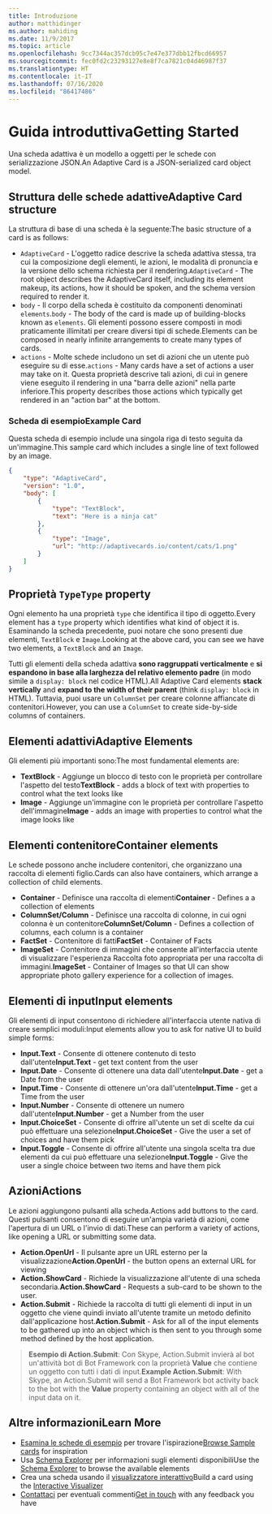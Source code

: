 ```yaml
---
title: Introduzione
author: matthidinger
ms.author: mahiding
ms.date: 11/9/2017
ms.topic: article
ms.openlocfilehash: 9cc7344ac357dcb95c7e47e377dbb12fbcd66957
ms.sourcegitcommit: fec0fd2c23293127e8e8f7ca7821c04d46987f37
ms.translationtype: HT
ms.contentlocale: it-IT
ms.lasthandoff: 07/16/2020
ms.locfileid: "86417486"
---
```

# <a name="getting-started"></a><span data-ttu-id="cc2f3-102">Guida introduttiva</span><span class="sxs-lookup"><span data-stu-id="cc2f3-102">Getting Started</span></span> 

<span data-ttu-id="cc2f3-103">Una scheda adattiva è un modello a oggetti per le schede con serializzazione JSON.</span><span class="sxs-lookup"><span data-stu-id="cc2f3-103">An Adaptive Card is a JSON-serialized card object model.</span></span>

## <a name="adaptive-card-structure"></a><span data-ttu-id="cc2f3-104">Struttura delle schede adattive</span><span class="sxs-lookup"><span data-stu-id="cc2f3-104">Adaptive Card structure</span></span>

<span data-ttu-id="cc2f3-105">La struttura di base di una scheda è la seguente:</span><span class="sxs-lookup"><span data-stu-id="cc2f3-105">The basic structure of a card is as follows:</span></span>

* <span data-ttu-id="cc2f3-106">`AdaptiveCard` - L'oggetto radice descrive la scheda adattiva stessa, tra cui la composizione degli elementi, le azioni, le modalità di pronuncia e la versione dello schema richiesta per il rendering.</span><span class="sxs-lookup"><span data-stu-id="cc2f3-106">`AdaptiveCard` - The root object describes the AdaptiveCard itself, including its element makeup, its actions, how it should be spoken, and the schema version required to render it.</span></span>
* <span data-ttu-id="cc2f3-107">`body` - Il corpo della scheda è costituito da componenti denominati `elements`.</span><span class="sxs-lookup"><span data-stu-id="cc2f3-107">`body` - The body of the card is made up of building-blocks known as `elements`.</span></span> <span data-ttu-id="cc2f3-108">Gli elementi possono essere composti in modi praticamente illimitati per creare diversi tipi di schede.</span><span class="sxs-lookup"><span data-stu-id="cc2f3-108">Elements can be composed in nearly infinite arrangements to create many types of cards.</span></span> 
* <span data-ttu-id="cc2f3-109">`actions` - Molte schede includono un set di azioni che un utente può eseguire su di esse.</span><span class="sxs-lookup"><span data-stu-id="cc2f3-109">`actions` - Many cards have a set of actions a user may take on it.</span></span> <span data-ttu-id="cc2f3-110">Questa proprietà descrive tali azioni, di cui in genere viene eseguito il rendering in una "barra delle azioni" nella parte inferiore.</span><span class="sxs-lookup"><span data-stu-id="cc2f3-110">This property describes those actions which typically get rendered in an "action bar" at the bottom.</span></span>

### <a name="example-card"></a><span data-ttu-id="cc2f3-111">Scheda di esempio</span><span class="sxs-lookup"><span data-stu-id="cc2f3-111">Example Card</span></span>

<span data-ttu-id="cc2f3-112">Questa scheda di esempio include una singola riga di testo seguita da un'immagine.</span><span class="sxs-lookup"><span data-stu-id="cc2f3-112">This sample card which includes a single line of text followed by an image.</span></span>

```json
{
    "type": "AdaptiveCard",
    "version": "1.0",
    "body": [
        {
            "type": "TextBlock",
            "text": "Here is a ninja cat"
        },
        {
            "type": "Image",
            "url": "http://adaptivecards.io/content/cats/1.png"
        }
    ]
}
```

## <a name="type-property"></a><span data-ttu-id="cc2f3-113">Proprietà `Type`</span><span class="sxs-lookup"><span data-stu-id="cc2f3-113">`Type` property</span></span>

<span data-ttu-id="cc2f3-114">Ogni elemento ha una proprietà `type` che identifica il tipo di oggetto.</span><span class="sxs-lookup"><span data-stu-id="cc2f3-114">Every element has a `type` property which identifies what kind of object it is.</span></span> <span data-ttu-id="cc2f3-115">Esaminando la scheda precedente, puoi notare che sono presenti due elementi, `TextBlock` e `Image`.</span><span class="sxs-lookup"><span data-stu-id="cc2f3-115">Looking at the above card, you can see we have two elements, a `TextBlock` and an `Image`.</span></span>

<span data-ttu-id="cc2f3-116">Tutti gli elementi della scheda adattiva **sono raggruppati verticalmente** e **si espandono in base alla larghezza del relativo elemento padre** (in modo simile a `display: block` nel codice HTML).</span><span class="sxs-lookup"><span data-stu-id="cc2f3-116">All Adaptive Card elements **stack vertically** and **expand to the width of their parent** (think `display: block` in HTML).</span></span> <span data-ttu-id="cc2f3-117">Tuttavia, puoi usare un `ColumnSet` per creare colonne affiancate di contenitori.</span><span class="sxs-lookup"><span data-stu-id="cc2f3-117">However, you can use a `ColumnSet` to create side-by-side columns of containers.</span></span>

## <a name="adaptive-elements"></a><span data-ttu-id="cc2f3-118">Elementi adattivi</span><span class="sxs-lookup"><span data-stu-id="cc2f3-118">Adaptive Elements</span></span>

<span data-ttu-id="cc2f3-119">Gli elementi più importanti sono:</span><span class="sxs-lookup"><span data-stu-id="cc2f3-119">The most fundamental elements are:</span></span>

* <span data-ttu-id="cc2f3-120">**TextBlock** - Aggiunge un blocco di testo con le proprietà per controllare l'aspetto del testo</span><span class="sxs-lookup"><span data-stu-id="cc2f3-120">**TextBlock** - adds a block of text with properties to control what the text looks like</span></span>
* <span data-ttu-id="cc2f3-121">**Image** - Aggiunge un'immagine con le proprietà per controllare l'aspetto dell'immagine</span><span class="sxs-lookup"><span data-stu-id="cc2f3-121">**Image** - adds an image with properties to control what the image looks like</span></span>

## <a name="container-elements"></a><span data-ttu-id="cc2f3-122">Elementi contenitore</span><span class="sxs-lookup"><span data-stu-id="cc2f3-122">Container elements</span></span>

<span data-ttu-id="cc2f3-123">Le schede possono anche includere contenitori, che organizzano una raccolta di elementi figlio.</span><span class="sxs-lookup"><span data-stu-id="cc2f3-123">Cards can also have containers, which arrange a collection of child elements.</span></span>

* <span data-ttu-id="cc2f3-124">**Container** - Definisce una raccolta di elementi</span><span class="sxs-lookup"><span data-stu-id="cc2f3-124">**Container** - Defines a a collection of elements</span></span>
* <span data-ttu-id="cc2f3-125">**ColumnSet/Column** - Definisce una raccolta di colonne, in cui ogni colonna è un contenitore</span><span class="sxs-lookup"><span data-stu-id="cc2f3-125">**ColumnSet/Column** - Defines a collection of columns, each column is a container</span></span>
* <span data-ttu-id="cc2f3-126">**FactSet** - Contenitore di fatti</span><span class="sxs-lookup"><span data-stu-id="cc2f3-126">**FactSet** - Container of Facts</span></span>
* <span data-ttu-id="cc2f3-127">**ImageSet** - Contenitore di immagini che consente all'interfaccia utente di visualizzare l'esperienza Raccolta foto appropriata per una raccolta di immagini.</span><span class="sxs-lookup"><span data-stu-id="cc2f3-127">**ImageSet** - Container of Images so that UI can show appropriate photo gallery experience for a collection of images.</span></span>

## <a name="input-elements"></a><span data-ttu-id="cc2f3-128">Elementi di input</span><span class="sxs-lookup"><span data-stu-id="cc2f3-128">Input elements</span></span>

<span data-ttu-id="cc2f3-129">Gli elementi di input consentono di richiedere all'interfaccia utente nativa di creare semplici moduli:</span><span class="sxs-lookup"><span data-stu-id="cc2f3-129">Input elements allow you to ask for native UI to build simple forms:</span></span>

* <span data-ttu-id="cc2f3-130">**Input.Text** - Consente di ottenere contenuto di testo dall'utente</span><span class="sxs-lookup"><span data-stu-id="cc2f3-130">**Input.Text** - get text content from the user</span></span>
* <span data-ttu-id="cc2f3-131">**Input.Date** - Consente di ottenere una data dall'utente</span><span class="sxs-lookup"><span data-stu-id="cc2f3-131">**Input.Date** - get a Date from the user</span></span>
* <span data-ttu-id="cc2f3-132">**Input.Time** - Consente di ottenere un'ora dall'utente</span><span class="sxs-lookup"><span data-stu-id="cc2f3-132">**Input.Time** - get a Time from the user</span></span>
* <span data-ttu-id="cc2f3-133">**Input.Number** - Consente di ottenere un numero dall'utente</span><span class="sxs-lookup"><span data-stu-id="cc2f3-133">**Input.Number** - get a Number from the user</span></span>
* <span data-ttu-id="cc2f3-134">**Input.ChoiceSet** - Consente di offrire all'utente un set di scelte da cui può effettuare una selezione</span><span class="sxs-lookup"><span data-stu-id="cc2f3-134">**Input.ChoiceSet** - Give the user a set of choices and have them pick</span></span>
* <span data-ttu-id="cc2f3-135">**Input.Toggle** - Consente di offrire all'utente una singola scelta tra due elementi da cui può effettuare una selezione</span><span class="sxs-lookup"><span data-stu-id="cc2f3-135">**Input.Toggle** - Give the user a single choice between two items and have them pick</span></span>

## <a name="actions"></a><span data-ttu-id="cc2f3-136">Azioni</span><span class="sxs-lookup"><span data-stu-id="cc2f3-136">Actions</span></span>

<span data-ttu-id="cc2f3-137">Le azioni aggiungono pulsanti alla scheda.</span><span class="sxs-lookup"><span data-stu-id="cc2f3-137">Actions add buttons to the card.</span></span> <span data-ttu-id="cc2f3-138">Questi pulsanti consentono di eseguire un'ampia varietà di azioni, come l'apertura di un URL o l'invio di dati.</span><span class="sxs-lookup"><span data-stu-id="cc2f3-138">These can perform a variety of actions, like opening a URL or submitting some data.</span></span>

* <span data-ttu-id="cc2f3-139">**Action.OpenUrl** - Il pulsante apre un URL esterno per la visualizzazione</span><span class="sxs-lookup"><span data-stu-id="cc2f3-139">**Action.OpenUrl** - the button opens an external URL for viewing</span></span>
* <span data-ttu-id="cc2f3-140">**Action.ShowCard** - Richiede la visualizzazione all'utente di una scheda secondaria.</span><span class="sxs-lookup"><span data-stu-id="cc2f3-140">**Action.ShowCard** - Requests a sub-card to be shown to the user.</span></span>
* <span data-ttu-id="cc2f3-141">**Action.Submit** - Richiede la raccolta di tutti gli elementi di input in un oggetto che viene quindi inviato all'utente tramite un metodo definito dall'applicazione host.</span><span class="sxs-lookup"><span data-stu-id="cc2f3-141">**Action.Submit** - Ask for all of the input elements to be gathered up into an object which is then sent to you through some method defined by the host application.</span></span>

> <span data-ttu-id="cc2f3-142">**Esempio di Action.Submit**: Con Skype, Action.Submit invierà al bot un'attività bot di Bot Framework con la proprietà **Value** che contiene un oggetto con tutti i dati di input.</span><span class="sxs-lookup"><span data-stu-id="cc2f3-142">**Example Action.Submit**: With Skype, an Action.Submit will send a Bot Framework bot activity back to the bot with the **Value** property containing an object with all of the input data on it.</span></span>

## <a name="learn-more"></a><span data-ttu-id="cc2f3-143">Altre informazioni</span><span class="sxs-lookup"><span data-stu-id="cc2f3-143">Learn More</span></span>

* <span data-ttu-id="cc2f3-144">[Esamina le schede di esempio](https://adaptivecards.io/samples/) per trovare l'ispirazione</span><span class="sxs-lookup"><span data-stu-id="cc2f3-144">[Browse Sample cards](https://adaptivecards.io/samples/) for inspiration</span></span>
* <span data-ttu-id="cc2f3-145">Usa [Schema Explorer](https://adaptivecards.io/explorer) per informazioni sugli elementi disponibili</span><span class="sxs-lookup"><span data-stu-id="cc2f3-145">Use the [Schema Explorer](https://adaptivecards.io/explorer) to browse the available elements</span></span>
* <span data-ttu-id="cc2f3-146">Crea una scheda usando il [visualizzatore interattivo](https://adaptivecards.io/visualizer/)</span><span class="sxs-lookup"><span data-stu-id="cc2f3-146">Build a card using the [Interactive Visualizer](https://adaptivecards.io/visualizer/)</span></span>
* <span data-ttu-id="cc2f3-147">[Contattaci](https://adaptivecards.io/connect) per eventuali commenti</span><span class="sxs-lookup"><span data-stu-id="cc2f3-147">[Get in touch](https://adaptivecards.io/connect) with any feedback you have</span></span>
